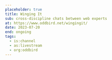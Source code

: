 ```yaml
---
placeholder: true
title: Winging It
sub: cross-discipline chats between web experts
at: https://www.oddbird.net/wingingit/
date: 2023-07-20
end: ongoing
tags:
  - is:channel
  - as:livestream
  - org:oddbird
---
```

